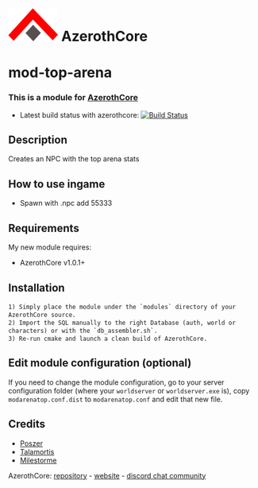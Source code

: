 ﻿# ![logo](https://raw.githubusercontent.com/azerothcore/azerothcore.github.io/master/images/logo-github.png) AzerothCore
# mod-top-arena
### This is a module for [AzerothCore](http://www.azerothcore.org)
- Latest build status with azerothcore: [![Build Status](https://travis-ci.org/azerothcore/mod-top-arena.svg?branch=master)](https://travis-ci.org/azerothcore/mod-top-arena)

## Description

Creates an NPC with the top arena stats


## How to use ingame

- Spawn with .npc add 55333

## Requirements

My new module requires:

- AzerothCore v1.0.1+


## Installation

```
1) Simply place the module under the `modules` directory of your AzerothCore source. 
2) Import the SQL manually to the right Database (auth, world or characters) or with the `db_assembler.sh`.
3) Re-run cmake and launch a clean build of AzerothCore.
```

## Edit module configuration (optional)

If you need to change the module configuration, go to your server configuration folder (where your `worldserver` or `worldserver.exe` is), copy `modarenatop.conf.dist` to `modarenatop.conf` and edit that new file.


## Credits
* [Poszer](https://github.com/poszer)
* [Talamortis](https://github.com/talamortis)
* [Milestorme](https://github.com/milestorme) 



AzerothCore: [repository](https://github.com/azerothcore) - [website](http://azerothcore.org/) - [discord chat community](https://discord.gg/PaqQRkd)
